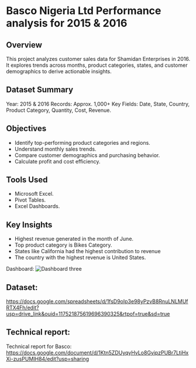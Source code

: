 # Basco Nigeria Ltd Performance analysis for 2015 & 2016
Overview
-
This project analyzes customer sales data for Shamidan Enterprises in 2016. It explores trends across months, product categories, states, and customer demographics to derive actionable insights.

Dataset Summary
-
Year: 2015 & 2016
Records: Approx. 1,000+
Key Fields: Date, State, Country, Product Category, Quantity, Cost, Revenue.

Objectives
-
* Identify top-performing product categories and regions.
* Understand monthly sales trends.
* Compare customer demographics and purchasing behavior.
* Calculate profit and cost efficiency.

Tools Used
-
* Microsoft Excel.
* Pivot Tables.
* Excel Dashboards.

Key Insights
-
* Highest revenue generated in the month of June.
* Top product category is Bikes Category.
* States like California had the highest contribution to revenue
* The country with the highest revenue is United States.

Dashboard: ![Dashboard three ](https://github.com/user-attachments/assets/2fbd597d-1566-4721-a60c-093253e1116f)


Dataset: 
-
https://docs.google.com/spreadsheets/d/1fsD9oIp3e98yPzvB8RnuLNLMUfRTX4Fh/edit?usp=drive_link&ouid=117521875619696390325&rtpof=true&sd=true

Technical report:
-
Technical report for Basco: https://docs.google.com/document/d/1Ktn5ZDUyqyHvLo8GyipzPUBr7LtjHxXi-zusPUMIH84/edit?usp=sharing


